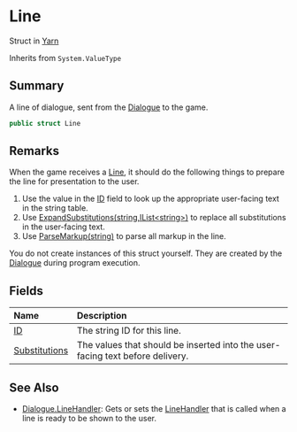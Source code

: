 # Line

Struct in [Yarn](/api/csharp/yarn.md)

Inherits from `System.ValueType`

## Summary


A line of dialogue, sent from the  <a href="yarn.dialogue.md">Dialogue</a>  to the game.


```csharp
public struct Line
```

## Remarks

<p>When the game receives a <a href="yarn.line.md">Line</a>, it should do the
following things to prepare the line for presentation to the user.
</p> <ol type="number">
<li>Use the value in the <a href="yarn.line.id.md">ID</a> field to look up the
appropriate user-facing text in the string table. </li>
<li>Use <a href="yarn.dialogue.expandsubstitutions.md">ExpandSubstitutions(string,IList&lt;string&gt;)</a> to replace all
substitutions in the user-facing text.</li>
<li>Use <a href="yarn.dialogue.parsemarkup.md">ParseMarkup(string)</a> to parse all markup in the
line.</li>
</ol> <p>You do not create instances of this struct yourself. They are
created by the <a href="yarn.dialogue.md">Dialogue</a> during program execution.</p>

## Fields

|Name|Description|
|:---|:---|
|[ID](/api/csharp/yarn.line.id.md)|The string ID for this line.|
|[Substitutions](/api/csharp/yarn.line.substitutions.md)|The values that should be inserted into the user-facing text before delivery.|

## See Also

* [Dialogue.LineHandler](/api/csharp/yarn.dialogue.linehandler.md): Gets or sets the  <a href="yarn.linehandler.md">LineHandler</a>  that is called when a line is ready to be shown to the user.


